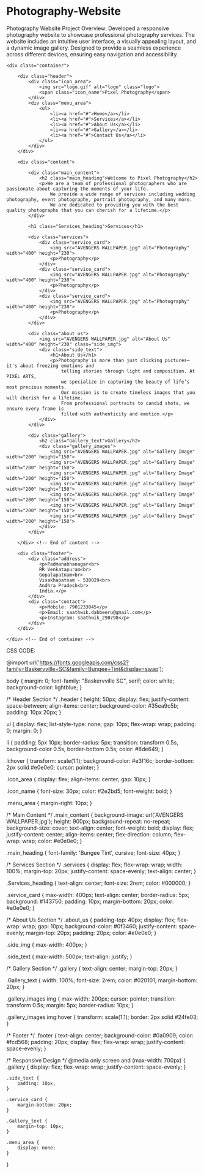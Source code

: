 # Photography-Website
Photography Website Project Overview: Developed a responsive photography website to showcase professional photography services. The website includes an intuitive user interface, a visually appealing layout, and a dynamic image gallery. Designed to provide a seamless experience across different devices, ensuring easy navigation and accessibility.
<!DOCTYPE html>
<html lang="en">

<head>
    <title>Pixel Arts</title>
    <link rel="stylesheet" type="text/css" href="bwp2.css">
    <link rel="icon" type="image/x-icon" href="logo.gif">
    <meta name="viewport" content="width=device-width, initial-scale=1.0">
</head>

<body>

    <div class="container">

        <div class="header">
            <div class="icon_area">
                <img src="logo.gif" alt="logo" class="logo">
                <span class="icon_name">Pixel Photography</span>
            </div>
            <div class="menu_area">
                <ul>
                    <li><a href="#">Home</a></li>
                    <li><a href="#">Services</a></li>
                    <li><a href="#">About Us</a></li>
                    <li><a href="#">Gallery</a></li>
                    <li><a href="#">Contact Us</a></li>
                </ul>
            </div>
        </div>

        <div class="content">

            <div class="main_content">
                <h2 class="main_heading">Welcome to Pixel Photography</h2>
                <p>We are a team of professional photographers who are passionate about capturing the moments of your life. 
                    We provide a wide range of services including wedding photography, event photography, portrait photography, and many more. 
                    We are dedicated to providing you with the best quality photographs that you can cherish for a lifetime.</p>
            </div>

            <h1 class="Services_heading">Services</h1>

            <div class="services">
                <div class="service_card">
                    <img src="AVENGERS WALLPAPER.jpg" alt="Photography" width="400" height="230">
                    <p>Photography</p>
                </div>
                <div class="service_card">
                    <img src="AVENGERS WALLPAPER.jpg" alt="Photography" width="400" height="230">
                    <p>Photography</p>
                </div>
                <div class="service_card">
                    <img src="AVENGERS WALLPAPER.jpg" alt="Photography" width="400" height="230">
                    <p>Photography</p>
                </div>
            </div>

            <div class="about_us">
                <img src="AVENGERS WALLPAPER.jpg" alt="About Us" width="400" height="230" class="side_img">
                <div class="side_text">
                    <h1>About Us</h1>
                    <p>Photography is more than just clicking pictures—it's about freezing emotions and 
                        telling stories through light and composition. At PIXEL ARTS, 
                        we specialize in capturing the beauty of life’s most precious moments. 
                        Our mission is to create timeless images that you will cherish for a lifetime. 
                        From professional portraits to candid shots, we ensure every frame is 
                        filled with authenticity and emotion.</p>
                </div>
            </div>

            <div class="gallery">
                <h2 class="Gallery_text">Gallery</h2>
                <div class="gallery_images">
                    <img src="AVENGERS WALLPAPER.jpg" alt="Gallery Image" width="200" height="150">
                    <img src="AVENGERS WALLPAPER.jpg" alt="Gallery Image" width="200" height="150">
                    <img src="AVENGERS WALLPAPER.jpg" alt="Gallery Image" width="200" height="150">
                    <img src="AVENGERS WALLPAPER.jpg" alt="Gallery Image" width="200" height="150">
                    <img src="AVENGERS WALLPAPER.jpg" alt="Gallery Image" width="200" height="150">
                    <img src="AVENGERS WALLPAPER.jpg" alt="Gallery Image" width="200" height="150">
                    <img src="AVENGERS WALLPAPER.jpg" alt="Gallery Image" width="200" height="150">
                </div>
            </div>

        </div> <!-- End of content -->

        <div class="footer">
            <div class="address">
                <p>Padmanabhanagar<br>
                RR Venkatapuram<br>
                Gopalapatnam<br>
                Visakhapatnam - 530029<br>
                Andhra Pradesh<br>
                India.</p>
            </div>
            <div class="contact">
                <p>Mobile: 7901233045</p>
                <p>Email: saathwik.dabbeeru@gmail.com</p>
                <p>Instagram: saathwik_290798</p>
            </div>
        </div>

    </div> <!-- End of container -->

</body>
</html>


CSS CODE:

@import url('https://fonts.googleapis.com/css2?family=Baskervville+SC&family=Bungee+Tint&display=swap');

body {
    margin: 0;
    font-family: "Baskervville SC", serif;
    color: white;
    background-color: lightblue;
}

/* Header Section */
.header {
    height: 50px;
    display: flex;
    justify-content: space-between;
    align-items: center;
    background-color: #35ea9c5b;
    padding: 10px 20px;
}

ul {
    display: flex;
    list-style-type: none;
    gap: 10px;
    flex-wrap: wrap;
    padding: 0;
    margin: 0;
}

li {
    padding: 5px 10px;
    border-radius: 5px;
    transition: transform 0.5s, background-color 0.5s, border-bottom 0.5s;
    color: #8de649;
}

li:hover {
    transform: scale(1.1);
    background-color: #e3f16c;
    border-bottom: 2px solid #e0e0e0;
    cursor: pointer;
}

.icon_area {
    display: flex;
    align-items: center;
    gap: 10px;
}

.icon_name {
    font-size: 30px;
    color: #2e2bd5;
    font-weight: bold;
}

.menu_area {
    margin-right: 10px;
}

/* Main Content */
.main_content {
    background-image: url('AVENGERS WALLPAPER.jpg');
    height: 900px;
    background-repeat: no-repeat;
    background-size: cover;
    text-align: center;
    font-weight: bold;
    display: flex;
    justify-content: center;
    align-items: center;
    flex-direction: column;
    flex-wrap: wrap;
    color: #e0e0e0;
}

.main_heading {
    font-family: 'Bungee Tint', cursive;
    font-size: 40px;
}

/* Services Section */
.services {
    display: flex;
    flex-wrap: wrap;
    width: 100%;
    margin-top: 20px;
    justify-content: space-evenly;
    text-align: center;
}

.Services_heading {
    text-align: center;
    font-size: 2rem;
    color: #000000;
}

.service_card {
    max-width: 400px;
    text-align: center;
    border-radius: 5px;
    background: #143750;
    padding: 10px;
    margin-bottom: 20px;
    color: #e0e0e0;
}

/* About Us Section */
.about_us {
    padding-top: 40px;
    display: flex;
    flex-wrap: wrap;
    gap: 10px;
    background-color: #0f3460;
    justify-content: space-evenly;
    margin-top: 20px;
    padding: 20px;
    color: #e0e0e0;
}

.side_img {
    max-width: 400px;
}

.side_text {
    max-width: 500px;
    text-align: justify;
}

/* Gallery Section */
.gallery {
    text-align: center;
    margin-top: 20px;
}

.Gallery_text {
    width: 100%;
    font-size: 2rem;
    color: #020101;
    margin-bottom: 20px;
}

.gallery_images img {
    max-width: 200px;
    cursor: pointer;
    transition: transform 0.5s;
    margin: 5px;
    border-radius: 10px;
}

.gallery_images img:hover 
{
    transform: scale(1.1);
    border: 2px solid #24fe03;
}

/* Footer */
.footer {
    text-align: center;
    background-color: #0a0909;
    color: #fcd568;
    padding: 20px;
    display: flex;
    flex-wrap: wrap;
    justify-content: space-evenly;
}

/* Responsive Design */
@media only screen and (max-width: 700px) {
    .gallery {
        display: flex;
        flex-wrap: wrap;
        justify-content: space-evenly;
    }

    .side_text {
        padding: 10px;
    }

    .service_card {
        margin-bottom: 20px;
    }

    .Gallery_text {
        margin-top: 10px;
    }

    .menu_area {
        display: none;
    }
}


